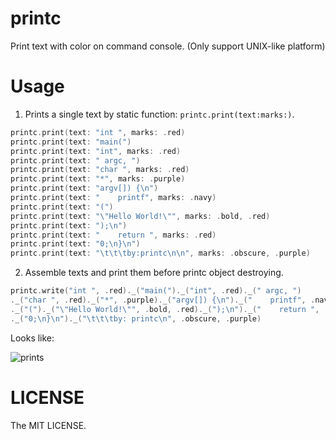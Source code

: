 # printc
Print text with color on command console. (Only support UNIX-like platform)

# Usage

1. Prints a single text by static function: `printc.print(text:marks:)`.

```swift
printc.print(text: "int ", marks: .red)
printc.print(text: "main(")
printc.print(text: "int", marks: .red)
printc.print(text: " argc, ")
printc.print(text: "char ", marks: .red)
printc.print(text: "*", marks: .purple)
printc.print(text: "argv[]) {\n")
printc.print(text: "    printf", marks: .navy)
printc.print(text: "(")
printc.print(text: "\"Hello World!\"", marks: .bold, .red)
printc.print(text: ");\n")
printc.print(text: "    return ", marks: .red)
printc.print(text: "0;\n}\n")
printc.print(text: "\t\t\tby:printc\n\n", marks: .obscure, .purple)
```

2. Assemble texts and print them before printc object destroying.
```swift
printc.write("int ", .red)._("main(")._("int", .red)._(" argc, ")
._("char ", .red)._("*", .purple)._("argv[]) {\n")._("    printf", .navy)
._("(")._("\"Hello World!\"", .bold, .red)._(");\n")._("    return ", .red)
._("0;\n}\n")._("\t\t\tby: printc\n", .obscure, .purple)
```
Looks like:

![prints](/Users/hejunqiu/github-repo/printc/img/prints.png)

# LICENSE

The MIT LICENSE.
